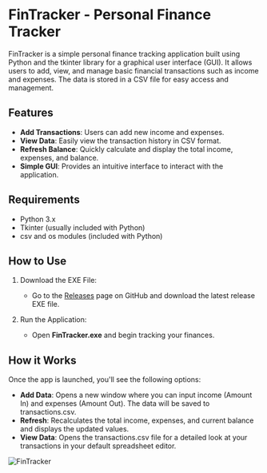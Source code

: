 # FinTracker - Personal Finance Tracker
FinTracker is a simple personal finance tracking application built using Python and the tkinter library for a graphical user interface (GUI). It allows users to add, view, and manage basic financial transactions such as income and expenses. The data is stored in a CSV file for easy access and management.

## Features
- **Add Transactions**: Users can add new income and expenses.
- **View Data**: Easily view the transaction history in CSV format.
- **Refresh Balance**: Quickly calculate and display the total income, expenses, and balance.
- **Simple GUI**: Provides an intuitive interface to interact with the application.

## Requirements
- Python 3.x
- Tkinter (usually included with Python)
- csv and os modules (included with Python)

## How to Use
1. Download the EXE File:
    - Go to the [Releases](https://github.com/NaldCapuno/FinTracker/releases) page on GitHub and download the latest release EXE file.

2. Run the Application:
    - Open **FinTracker.exe** and begin tracking your finances.

## How it Works
Once the app is launched, you'll see the following options:
- **Add Data**: Opens a new window where you can input income (Amount In) and expenses (Amount Out). The data will be saved to transactions.csv.
- **Refresh**: Recalculates the total income, expenses, and current balance and displays the updated values.
- **View Data**: Opens the transactions.csv file for a detailed look at your transactions in your default spreadsheet editor.

![FinTracker](https://github.com/user-attachments/assets/c67d31d0-14e4-44c8-bc8a-75392e6b64e4)
